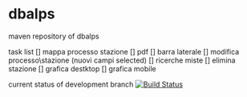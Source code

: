dbalps
======

maven repository of dbalps

task list
[] mappa processo stazione
[] pdf
[] barra laterale
[] modifica processo\stazione (nuovi campi selected)
[] ricerche miste
[] elimina stazione
[] grafica destktop
[] grafica mobile


current status of development branch  [![Build Status](https://travis-ci.org/maurosabatino/dbalps.svg?branch=develop)](https://travis-ci.org/maurosabatino/dbalps)
